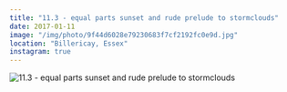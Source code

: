 ```yaml
---
title: "11.3 - equal parts sunset and rude prelude to stormclouds"
date: 2017-01-11
image: "/img/photo/9f44d6028e79230683f7cf2192fc0e9d.jpg"
location: "Billericay, Essex"
instagram: true
---
```


![11.3 - equal parts sunset and rude prelude to stormclouds](/img/photo/9f44d6028e79230683f7cf2192fc0e9d.jpg)
